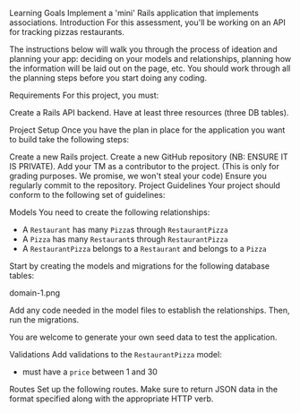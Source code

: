 Learning Goals
Implement a 'mini' Rails application that implements associations.
Introduction
For this assessment, you'll be working on an API for tracking pizzas restaurants.

The instructions below will walk you through the process of ideation and planning your app: deciding on your models and relationships, planning how the information will be laid out on the page, etc. You should work through all the planning steps before you start doing any coding.

Requirements
For this project, you must:

Create a Rails API backend.
Have at least three resources (three DB tables).
 

Project Setup
Once you have the plan in place for the application you want to build take the following steps:

Create a new Rails project.
Create a new GitHub repository (NB: ENSURE IT IS PRIVATE).
Add your TM as a contributor to the project. (This is only for grading purposes. We promise, we won't steal your code)
Ensure you regularly commit to the repository.
Project Guidelines
Your project should conform to the following set of guidelines:

 Models
You need to create the following relationships:

- A `Restaurant` has many `Pizza`s through `RestaurantPizza`
- A `Pizza` has many `Restaurant`s through `RestaurantPizza`
- A `RestaurantPizza` belongs to a `Restaurant` and belongs to a `Pizza`

Start by creating the models and migrations for the following database tables:

domain-1.png

Add any code needed in the model files to establish the relationships. Then, run the migrations.

 You are welcome to generate your own seed data to test the application.

Validations
Add validations to the `RestaurantPizza` model:

- must have a `price` between 1 and 30

Routes
Set up the following routes. Make sure to return JSON data in the format
specified along with the appropriate HTTP verb.
